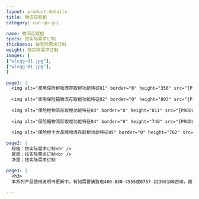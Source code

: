 ```yaml
---
layout: product-details
title: 物流存取柜
category: cun-qu-gui

name: 物流存取柜
specs: 按实际需求订制
thickness: 按实际需求订制
weight: 按实际需求订制
images: [
["wlcqg-01.jpg"],
["wlcqg-01.jpg"],
]

page1: |
  <img alt="家用保险柜物流存取柜功能特征01" border="0" height="356" src="{PRODUCT_IMAGES}wlcqg-gn-01.jpg" width="538" />
  
  <img alt="家用保险箱物流存取柜功能特征02" border="0" height="803" src="{PRODUCT_IMAGES}wlcqg-gn-02.jpg" width="538" />
  
  <img alt="保险柜物流存取柜功能特征03" border="0" height="811" src="{PRODUCT_IMAGES}wlcqg-gn-03.jpg" width="538" />
  
  <img alt="保险箱物流存取柜功能特征04" border="0" height="740" src="{PRODUCT_IMAGES}wlcqg-gn-04.jpg" width="538" />
  
  <img alt="保险柜十大品牌物流存取柜功能特征05" border="0" height="762" src="{PRODUCT_IMAGES}wlcqg-gn-05.jpg" width="538" />

page2: |
  规格：按实际需求订制<br />
  厚度：按实际需求订制<br />
  净重：按实际需求订制

page3: |
  <h3>
  本系列产品使用说明书更新中，有如需要请致电400-830-4555或0757-22308180咨询，谢谢！</h3>

---
```

